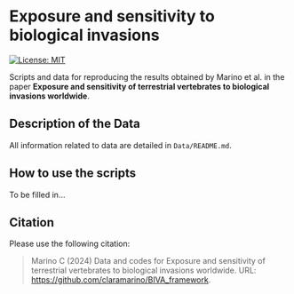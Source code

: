 # Exposure and sensitivity to biological invasions
<!-- badges: start -->
[![License:
MIT](https://img.shields.io/badge/License-MIT-yellow.svg)](https://choosealicense.com/licenses/mit/)
<!-- badges: end -->

Scripts and data for reproducing the results obtained by Marino et al. in the paper **Exposure and sensitivity of terrestrial vertebrates to biological invasions worldwide**.


## Description of the Data
All information related to data are detailed in `Data/README.md`.

## How to use the scripts
To be filled in...

## Citation

Please use the following citation:

> Marino C (2024) Data and codes for Exposure and sensitivity of terrestrial vertebrates to biological invasions worldwide. URL: https://github.com/claramarino/BIVA_framework.
